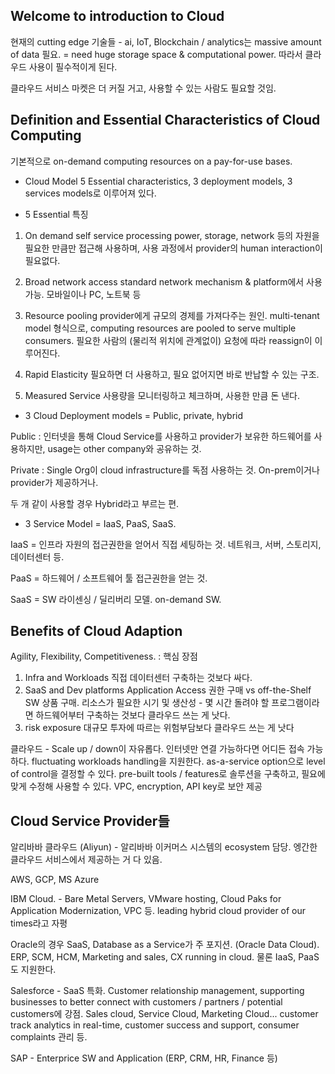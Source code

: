 ## Welcome to introduction to Cloud

현재의 cutting edge 기술들 - ai, IoT, Blockchain / analytics는 massive amount of data 필요. = need huge storage space & computational power. 따라서 클라우드 사용이 필수적이게 된다.

클라우드 서비스 마켓은 더 커질 거고, 사용할 수 있는 사람도 필요할 것임.

## Definition and Essential Characteristics of Cloud Computing

기본적으로 on-demand computing resources on a pay-for-use bases.

* Cloud Model
5 Essential characteristics, 3 deployment models, 3 services models로 이루어져 있다.


- 5 Essential 특징

1. On demand self service
processing power, storage, network 등의 자원을 필요한 만큼만 접근해 사용하며, 사용 과정에서 provider의 human interaction이 필요없다.

2. Broad network access
standard network mechanism & platform에서 사용 가능. 모바일이나 PC, 노트북 등

3. Resource pooling
provider에게 규모의 경제를 가져다주는 원인. multi-tenant model 형식으로, computing resources are pooled to serve multiple consumers. 필요한 사람의 (물리적 위치에 관계없이) 요청에 따라 reassign이 이루어진다.

4. Rapid Elasticity
필요하면 더 사용하고, 필요 없어지면 바로 반납할 수 있는 구조.

5. Measured Service
사용량을 모니터링하고 체크하며, 사용한 만큼 돈 낸다.

* 3 Cloud Deployment models
= Public, private, hybrid

Public : 인터넷을 통해 Cloud Service를 사용하고 provider가 보유한 하드웨어를 사용하지만, usage는 other company와 공유하는 것.

Private : Single Org이 cloud infrastructure를 독점 사용하는 것. On-prem이거나 provider가 제공하거나.

두 개 같이 사용할 경우 Hybrid라고 부르는 편.

* 3 Service Model
= IaaS, PaaS, SaaS.

IaaS = 인프라 자원의 접근권한을 얻어서 직접 세팅하는 것. 네트워크, 서버, 스토리지, 데이터센터 등.

PaaS = 하드웨어 / 소프트웨어 툴 접근권한을 얻는 것. 

SaaS = SW 라이센싱 / 딜리버리 모델. on-demand SW.


## Benefits of Cloud Adaption

Agility, Flexibility, Competitiveness. : 핵심 장점

1. Infra and Workloads
직접 데이터센터 구축하는 것보다 싸다.
2. SaaS and Dev platforms
Application Access 권한 구매 vs off-the-Shelf SW 상품 구매. 리소스가 필요한 시기 및 생산성 - 몇 시간 돌려야 할 프로그램이라면 하드웨어부터 구축하는 것보다 클라우드 쓰는 게 낫다.
3. risk exposure
대규모 투자에 따르는 위험부담보다 클라우드 쓰는 게 낫다

클라우드 - Scale up / down이 자유롭다. 인터넷만 연결 가능하다면 어디든 접속 가능하다. fluctuating workloads handling을 지원한다. as-a-service option으로 level of control을 결정할 수 있다. pre-built tools / features로 솔루션을 구축하고, 필요에 맞게 수정해 사용할 수 있다. VPC, encryption, API key로 보안 제공

## Cloud Service Provider들

알리바바 클라우드 (Aliyun) - 알리바바 이커머스 시스템의 ecosystem 담당. 엥간한 클라우드 서비스에서 제공하는 거 다 있음. 

AWS, GCP, MS Azure

IBM Cloud. - Bare Metal Servers, VMware hosting, Cloud Paks for Application Modernization, VPC 등. leading hybrid cloud provider of our times라고 자평

Oracle의 경우 SaaS, Database as a Service가 주 포지션. (Oracle Data Cloud). ERP, SCM, HCM, Marketing and sales, CX running in cloud. 물론 IaaS, PaaS도 지원한다.

Salesforce - SaaS 특화. Customer relationship management, supporting businesses to better connect with customers / partners / potential customers에 강점. Sales cloud, Service Cloud, Marketing Cloud... customer track analytics in real-time, customer success and support, consumer complaints 관리 등.

SAP - Enterprice SW and Application (ERP, CRM, HR, Finance 등)





